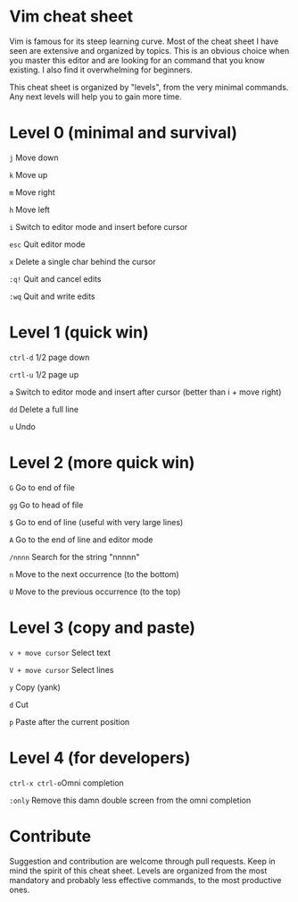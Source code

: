 Vim cheat sheet
===============

Vim is famous for its steep learning curve. Most of the cheat sheet I have seen are extensive and organized by topics. This is an obvious choice when you master this editor and are looking for an command that you know existing. I also find it overwhelming for beginners.

This cheat sheet is organized by "levels", from the very minimal commands. Any next levels will help you to gain more time.

Level 0 (minimal and survival)
==============================

```j``` Move down

```k``` Move up

```m``` Move right

```h``` Move left

```i``` Switch to editor mode and insert before cursor

```esc``` Quit editor mode

```x``` Delete a single char behind the cursor 

```:q!``` Quit and cancel edits

```:wq``` Quit and write edits


Level 1 (quick win)
===================

```ctrl-d``` 1/2 page down

```crtl-u``` 1/2 page up

```a```  Switch to editor mode and insert after cursor (better than i + move right)

```dd```  Delete a full line

```u```  Undo


Level 2 (more quick win)
========================

```G``` Go to end of file

```gg``` Go to head of file

```$``` Go to end of line (useful with very large lines)

```A``` Go to the end of line and editor mode

```/nnnn``` Search for the string "nnnnn" 

```n``` Move to the next occurrence (to the bottom)

```U``` Move to the previous occurrence (to the top)


Level 3 (copy and paste)
========================

```v + move cursor``` Select text

```V + move cursor``` Select lines

```y``` Copy (yank)

```d``` Cut

```p``` Paste after the current position 


Level 4 (for developers)
========================

```ctrl-x ctrl-o```Omni completion

```:only``` Remove this damn double screen from the omni completion


Contribute
==========

Suggestion and contribution are welcome through pull requests. Keep in mind the spirit of this cheat sheet. Levels are organized from the most mandatory and probably less effective commands, to the most productive ones.
